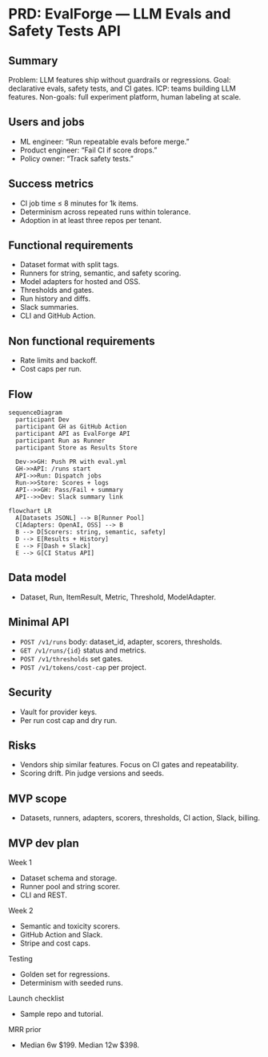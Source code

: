 # PRD: EvalForge — LLM Evals and Safety Tests API

## Summary

Problem: LLM features ship without guardrails or regressions.
Goal: declarative evals, safety tests, and CI gates.
ICP: teams building LLM features.
Non-goals: full experiment platform, human labeling at scale.

## Users and jobs

- ML engineer: “Run repeatable evals before merge.”
- Product engineer: “Fail CI if score drops.”
- Policy owner: “Track safety tests.”

## Success metrics

- CI job time ≤ 8 minutes for 1k items.
- Determinism across repeated runs within tolerance.
- Adoption in at least three repos per tenant.

## Functional requirements

- Dataset format with split tags.
- Runners for string, semantic, and safety scoring.
- Model adapters for hosted and OSS.
- Thresholds and gates.
- Run history and diffs.
- Slack summaries.
- CLI and GitHub Action.

## Non functional requirements

- Rate limits and backoff.
- Cost caps per run.

## Flow

```mermaid
sequenceDiagram
  participant Dev
  participant GH as GitHub Action
  participant API as EvalForge API
  participant Run as Runner
  participant Store as Results Store

  Dev->>GH: Push PR with eval.yml
  GH->>API: /runs start
  API->>Run: Dispatch jobs
  Run->>Store: Scores + logs
  API-->>GH: Pass/Fail + summary
  API-->>Dev: Slack summary link
```

```mermaid
flowchart LR
  A[Datasets JSONL] --> B[Runner Pool]
  C[Adapters: OpenAI, OSS] --> B
  B --> D[Scorers: string, semantic, safety]
  D --> E[Results + History]
  E --> F[Dash + Slack]
  E --> G[CI Status API]
```

## Data model

- Dataset, Run, ItemResult, Metric, Threshold, ModelAdapter.

## Minimal API

- `POST /v1/runs` body: dataset_id, adapter, scorers, thresholds.
- `GET /v1/runs/{id}` status and metrics.
- `POST /v1/thresholds` set gates.
- `POST /v1/tokens/cost-cap` per project.

## Security

- Vault for provider keys.
- Per run cost cap and dry run.

## Risks

- Vendors ship similar features. Focus on CI gates and repeatability.
- Scoring drift. Pin judge versions and seeds.

## MVP scope

- Datasets, runners, adapters, scorers, thresholds, CI action, Slack, billing.

## MVP dev plan

Week 1

- Dataset schema and storage.
- Runner pool and string scorer.
- CLI and REST.

Week 2

- Semantic and toxicity scorers.
- GitHub Action and Slack.
- Stripe and cost caps.

Testing

- Golden set for regressions.
- Determinism with seeded runs.

Launch checklist

- Sample repo and tutorial.

MRR prior

- Median 6w $199. Median 12w $398.


